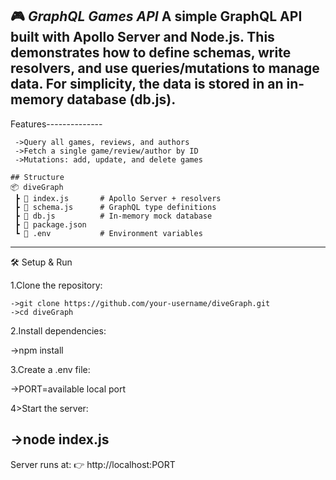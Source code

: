 🎮 *GraphQL Games API*
A simple GraphQL API built with Apollo Server and Node.js.
This demonstrates how to define schemas, write resolvers, and use queries/mutations to manage data.
For simplicity, the data is stored in an in-memory database (db.js).
-------------------------------------------------------------------------------------------------------------------------------------------
 Features--------------
```
 ->Query all games, reviews, and authors
 ->Fetch a single game/review/author by ID
 ->Mutations: add, update, and delete games

## Structure
📦 diveGraph
 ┣ 📜 index.js       # Apollo Server + resolvers
 ┣ 📜 schema.js      # GraphQL type definitions
 ┣ 📜 db.js          # In-memory mock database
 ┣ 📜 package.json
 ┗ 📜 .env           # Environment variables
```
------------------------------------------------------------------------------------------------------------------------------------------
🛠️ Setup & Run

1.Clone the repository:
```
->git clone https://github.com/your-username/diveGraph.git
->cd diveGraph
```

2.Install dependencies:

->npm install


3.Create a .env file:

->PORT=available local port


4>Start the server:

->node index.js
------------------------------------------------------------------------------------------------------------------------------------------------

Server runs at:
👉 http://localhost:PORT
